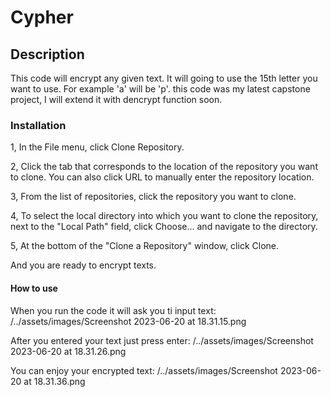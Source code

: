 # Cypher

## Description

This code will encrypt any given text. It will going to use the 15th letter you want to use. For example 
'a' will be 'p'. this code was my latest capstone project, I will extend it with dencrypt function soon.

### Installation
1, In the File menu, click Clone Repository.

2, Click the tab that corresponds to the location of the repository you want to clone. 
   You can also click URL to manually enter the repository location.
   
3, From the list of repositories, click the repository you want to clone.

4, To select the local directory into which you want to clone the repository, next to the 
   "Local Path" field, click Choose... and navigate to the directory.
   
5, At the bottom of the "Clone a Repository" window, click Clone.
  
   And you are ready to encrypt texts.

#### How to use
When you run the code it will ask you ti input text:
/../assets/images/Screenshot 2023-06-20 at 18.31.15.png

After you entered your text just press enter:
/../assets/images/Screenshot 2023-06-20 at 18.31.26.png

You can enjoy your encrypted text: 
/../assets/images/Screenshot 2023-06-20 at 18.31.36.png



